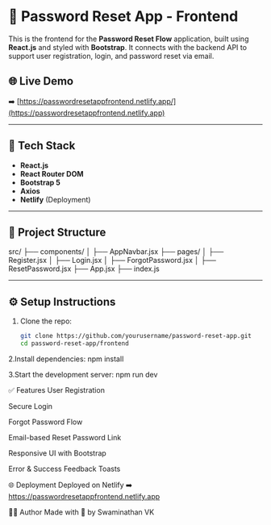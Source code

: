 # 🔐 Password Reset App - Frontend

This is the frontend for the **Password Reset Flow** application, built using **React.js** and styled with **Bootstrap**. It connects with the backend API to support user registration, login, and password reset via email.

## 🌐 Live Demo

➡️ [https://passwordresetappfrontend.netlify.app/](https://passwordresetappfrontend.netlify.app)

---

## 🚀 Tech Stack

- **React.js**
- **React Router DOM**
- **Bootstrap 5**
- **Axios**
- **Netlify** (Deployment)

---

## 📂 Project Structure

src/
├── components/
│ ├── AppNavbar.jsx
├── pages/
│ ├── Register.jsx
│ ├── Login.jsx
│ ├── ForgotPassword.jsx
│ ├── ResetPassword.jsx
├── App.jsx
├── index.js

---

## ⚙️ Setup Instructions

1. Clone the repo:
   ```bash
   git clone https://github.com/yourusername/password-reset-app.git
   cd password-reset-app/frontend
2.Install dependencies:
  npm install
  
3.Start the development server:
  npm run dev

  ✅ Features
User Registration

Secure Login

Forgot Password Flow

Email-based Reset Password Link

Responsive UI with Bootstrap

Error & Success Feedback Toasts

🌐 Deployment
Deployed on Netlify
➡️ https://passwordresetappfrontend.netlify.app

🧑‍💻 Author
Made with 💙 by Swaminathan VK
